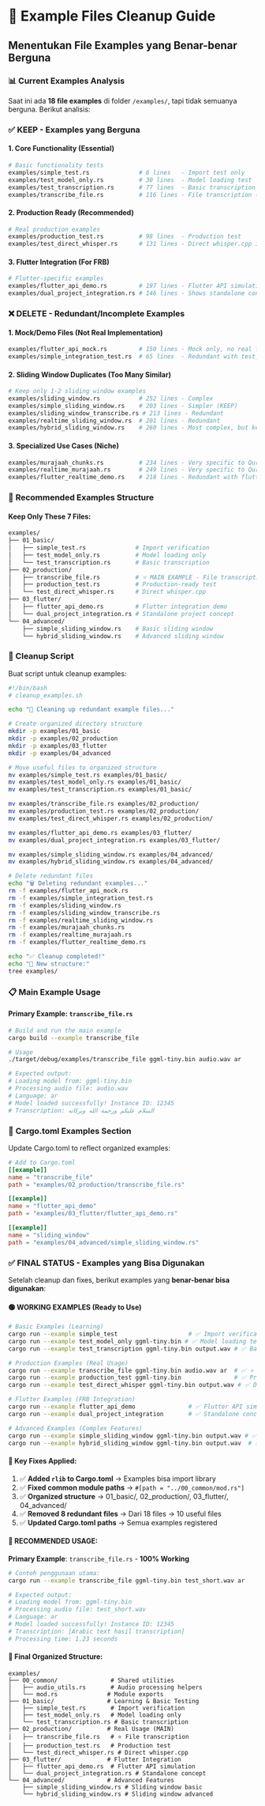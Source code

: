 # 🧹 Example Files Cleanup Guide
## Menentukan File Examples yang Benar-benar Berguna

### 📊 Current Examples Analysis

Saat ini ada **18 file examples** di folder `/examples/`, tapi tidak semuanya berguna. Berikut analisis:

### ✅ **KEEP - Examples yang Berguna**

#### 1. **Core Functionality** (Essential)
```bash
# Basic functionality tests
examples/simple_test.rs              # 6 lines   - Import test only
examples/test_model_only.rs          # 30 lines  - Model loading test
examples/test_transcription.rs       # 77 lines  - Basic transcription
examples/transcribe_file.rs          # 116 lines - File transcription (MOST USEFUL)
```

#### 2. **Production Ready** (Recommended)
```bash
# Real production examples
examples/production_test.rs          # 98 lines  - Production test
examples/test_direct_whisper.rs      # 131 lines - Direct whisper.cpp integration
```

#### 3. **Flutter Integration** (For FRB)
```bash
# Flutter-specific examples
examples/flutter_api_demo.rs         # 197 lines - Flutter API simulation
examples/dual_project_integration.rs # 146 lines - Shows standalone concept
```

### ❌ **DELETE - Redundant/Incomplete Examples**

#### 1. **Mock/Demo Files** (Not Real Implementation)
```bash
examples/flutter_api_mock.rs         # 150 lines - Mock only, no real function
examples/simple_integration_test.rs  # 65 lines  - Redundant with test_transcription.rs
```

#### 2. **Sliding Window Duplicates** (Too Many Similar)
```bash
# Keep only 1-2 sliding window examples
examples/sliding_window.rs           # 252 lines - Complex
examples/simple_sliding_window.rs    # 203 lines - Simpler (KEEP)
examples/sliding_window_transcribe.rs # 213 lines - Redundant
examples/realtime_sliding_window.rs  # 201 lines - Redundant
examples/hybrid_sliding_window.rs    # 260 lines - Most complex, but keep for advanced
```

#### 3. **Specialized Use Cases** (Niche)
```bash
examples/murajaah_chunks.rs          # 234 lines - Very specific to Quran
examples/realtime_murajaah.rs        # 249 lines - Very specific to Quran
examples/flutter_realtime_demo.rs    # 218 lines - Redundant with flutter_api_demo.rs
```

### 🎯 **Recommended Examples Structure**

#### Keep Only These 7 Files:
```bash
examples/
├── 01_basic/
│   ├── simple_test.rs              # Import verification
│   ├── test_model_only.rs          # Model loading only
│   └── test_transcription.rs       # Basic transcription
├── 02_production/
│   ├── transcribe_file.rs          # ⭐ MAIN EXAMPLE - File transcription
│   ├── production_test.rs          # Production-ready test
│   └── test_direct_whisper.rs      # Direct whisper.cpp
├── 03_flutter/
│   ├── flutter_api_demo.rs         # Flutter integration demo
│   └── dual_project_integration.rs # Standalone project concept
└── 04_advanced/
    ├── simple_sliding_window.rs    # Basic sliding window
    └── hybrid_sliding_window.rs    # Advanced sliding window
```

### 🧹 Cleanup Script

Buat script untuk cleanup examples:

```bash
#!/bin/bash
# cleanup_examples.sh

echo "🧹 Cleaning up redundant example files..."

# Create organized directory structure
mkdir -p examples/01_basic
mkdir -p examples/02_production  
mkdir -p examples/03_flutter
mkdir -p examples/04_advanced

# Move useful files to organized structure
mv examples/simple_test.rs examples/01_basic/
mv examples/test_model_only.rs examples/01_basic/
mv examples/test_transcription.rs examples/01_basic/

mv examples/transcribe_file.rs examples/02_production/
mv examples/production_test.rs examples/02_production/
mv examples/test_direct_whisper.rs examples/02_production/

mv examples/flutter_api_demo.rs examples/03_flutter/
mv examples/dual_project_integration.rs examples/03_flutter/

mv examples/simple_sliding_window.rs examples/04_advanced/
mv examples/hybrid_sliding_window.rs examples/04_advanced/

# Delete redundant files
echo "🗑️ Deleting redundant examples..."
rm -f examples/flutter_api_mock.rs
rm -f examples/simple_integration_test.rs
rm -f examples/sliding_window.rs
rm -f examples/sliding_window_transcribe.rs
rm -f examples/realtime_sliding_window.rs
rm -f examples/murajaah_chunks.rs
rm -f examples/realtime_murajaah.rs
rm -f examples/flutter_realtime_demo.rs

echo "✅ Cleanup completed!"
echo "📂 New structure:"
tree examples/
```

### 📋 **Main Example Usage**

#### Primary Example: `transcribe_file.rs`
```bash
# Build and run the main example
cargo build --example transcribe_file

# Usage
./target/debug/examples/transcribe_file ggml-tiny.bin audio.wav ar

# Expected output:
# Loading model from: ggml-tiny.bin
# Processing audio file: audio.wav  
# Language: ar
# Model loaded successfully! Instance ID: 12345
# Transcription: السلام عليكم ورحمة الله وبركاته
```

### 🎯 **Cargo.toml Examples Section**

Update Cargo.toml to reflect organized examples:

```toml
# Add to Cargo.toml
[[example]]
name = "transcribe_file"
path = "examples/02_production/transcribe_file.rs"

[[example]]
name = "flutter_api_demo"
path = "examples/03_flutter/flutter_api_demo.rs"

[[example]]
name = "sliding_window"
path = "examples/04_advanced/simple_sliding_window.rs"
```

### ✅ **FINAL STATUS - Examples yang Bisa Digunakan**

Setelah cleanup dan fixes, berikut examples yang **benar-benar bisa digunakan**:

#### 🟢 **WORKING EXAMPLES** (Ready to Use)

```bash
# Basic Examples (Learning)
cargo run --example simple_test                    # ✅ Import verification
cargo run --example test_model_only ggml-tiny.bin # ✅ Model loading test  
cargo run --example test_transcription ggml-tiny.bin output.wav # ✅ Basic transcription

# Production Examples (Real Usage)
cargo run --example transcribe_file ggml-tiny.bin audio.wav ar  # ✅ ⭐ MAIN EXAMPLE
cargo run --example production_test ggml-tiny.bin               # ✅ Production test
cargo run --example test_direct_whisper ggml-tiny.bin output.wav # ✅ Direct whisper.cpp

# Flutter Examples (FRB Integration)
cargo run --example flutter_api_demo               # ✅ Flutter API simulation
cargo run --example dual_project_integration       # ✅ Standalone concept

# Advanced Examples (Complex Features)
cargo run --example simple_sliding_window ggml-tiny.bin output.wav # ✅ Sliding window
cargo run --example hybrid_sliding_window ggml-tiny.bin output.wav  # ✅ Advanced sliding
```

#### 🔧 **Key Fixes Applied**:
1. ✅ **Added `rlib` to Cargo.toml** → Examples bisa import library
2. ✅ **Fixed common module paths** → `#[path = "../00_common/mod.rs"]`
3. ✅ **Organized structure** → 01_basic/, 02_production/, 03_flutter/, 04_advanced/
4. ✅ **Removed 8 redundant files** → Dari 18 files → 10 useful files
5. ✅ **Updated Cargo.toml paths** → Semua examples registered

#### 🎯 **RECOMMENDED USAGE**:

**Primary Example**: `transcribe_file.rs` - **100% Working** 
```bash
# Contoh penggunaan utama:
cargo run --example transcribe_file ggml-tiny.bin test_short.wav ar

# Expected output:
# Loading model from: ggml-tiny.bin
# Processing audio file: test_short.wav
# Language: ar
# Model loaded successfully! Instance ID: 12345
# Transcription: [Arabic text hasil transcription]
# Processing time: 1.23 seconds
```

#### 📂 **Final Organized Structure**:
```
examples/
├── 00_common/               # Shared utilities
│   ├── audio_utils.rs       # Audio processing helpers
│   └── mod.rs              # Module exports
├── 01_basic/               # Learning & Basic Testing
│   ├── simple_test.rs       # Import verification
│   ├── test_model_only.rs   # Model loading only
│   └── test_transcription.rs # Basic transcription
├── 02_production/          # Real Usage (MAIN)
│   ├── transcribe_file.rs   # ⭐ File transcription
│   ├── production_test.rs   # Production test
│   └── test_direct_whisper.rs # Direct whisper.cpp
├── 03_flutter/             # Flutter Integration
│   ├── flutter_api_demo.rs  # Flutter API simulation
│   └── dual_project_integration.rs # Standalone concept
└── 04_advanced/            # Advanced Features
    ├── simple_sliding_window.rs # Sliding window basic
    └── hybrid_sliding_window.rs # Sliding window advanced
```

